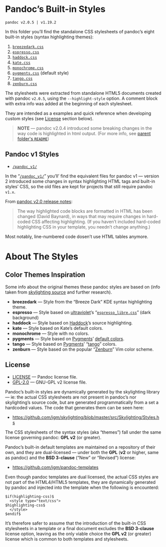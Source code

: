 # Pandoc’s Built-in Styles

    pandoc v2.0.5 | v1.19.2

In this folder you’ll find the standalone CSS stylesheets of pandoc’s eight built-in styles (syntax highlighting themes):

1.  [`breezedark.css`](./breezedark.css)
2.  [`espresso.css`](./espresso.css)
3.  [`haddock.css`](./haddock.css)
4.  [`kate.css`](./kate.css)
5.  [`monochrome.css`](./monochrome.css)
6.  [`pygments.css`](./pygments.css) (default style)
7.  [`tango.css`](./tango.css)
8.  [`zenburn.css`](./zenburn.css)

The stylesheets were extracted from standalone HTML5 documents created with pandoc `v2.0.5`, using the `--highlight-style` option. A comment block with extra info was added at the beginning of each stylesheet.

They are intended as a examples and quick reference when developing custom styles (see [License](#license) section below).

> __NOTE__ — pandoc v2.0.4 introduced some breaking changes in the way code is highlighted in html output. (For more info, see [parent folder's `README`][parent README])

[parent README]: ../README.md#breaking-changes "Go to parent folder's README file"

## Pandoc v1 Styles

  - [`/pandoc_v1/`](./pandoc_v1/)

In the “[`/pandoc_v1/`](./pandoc_v1/)” you’ll’ find the equivalent files for pandoc v1 — version 2 introduced some changes in syntax highlighting HTML tags and built-in styles’ CSS, so the old files are kept for projects that still require pandoc `v1.x`.

From [pandoc v2.0 release notes](https://github.com/jgm/pandoc/releases/tag/2.0):

> The way highlighted code blocks are formatted in HTML has been changed (David Baynard), in ways that may require changes in hard-coded CSS affecting highlighting. (If you haven’t included hard-coded highlighting CSS in your template, you needn’t change anything.)

Most notably, line-numbered code dosen’t use HTML tables anymore.

# About The Styles

## Color Themes Inspiration

Some info about the original themes these pandoc styles are based on (info taken from [skylighting source](https://github.com/jgm/skylighting/blob/master/src/Skylighting/Styles.hs) and further research).

  - **breezedark** — Style from the “Breeze Dark” KDE syntax highlighting theme.
  - **espresso** — Style based on [ultraviolet](https://rubygems.org/gems/ultraviolet/versions/0.10.0)’s “[`espresso_libre.css`](https://github.com/spox/ultraviolet/blob/master/render/xhtml/files/css/espresso_libre.css)” (dark background)
  - **haddock** — Style based on [Haddock](https://www.haskell.org/haddock/)’s source highlighting.
  - **kate** — Style based on Kate’s default colors.
  - **monochrome** — Style with no colors.
  - **pygments** — Style based on [Pygments](http://pygments.org/)’ [default colors](https://bitbucket.org/birkenfeld/pygments-main/src/default/pygments/styles/default.py).
  - **tango** — Style based on [Pygments](http://pygments.org/)’ “[tango](https://bitbucket.org/birkenfeld/pygments-main/src/default/pygments/styles/tango.py)” colors.
  - **zenburn** — Style based on the popular “[Zenburn](http://kippura.org/zenburnpage/)” Vim color scheme.

## License

  - [LICENSE](./LICENSE) — Pandoc license file.
  - [GPL-2.0](./GPL-2.0) — GNU-GPL v2 license file.

Pandoc’s built-in styles are dynamically generated by the skylighting library — ie: the actual CSS stylesheets are not present in pandoc’s nor skylighting’s source code, but are generated programmatically from a set a hardcoded values. The code that generates them can be seen here:

  - <https://github.com/jgm/skylighting/blob/master/src/Skylighting/Styles.hs>

The CSS stylesheets of the syntax styles (aka “themes”) fall under the same license governing pandoc: **GPL v2** (or greater).

Pandoc’s built-in default templates are maintained on a repository of their own, and they are dual-licensed — under both the **GPL** (**v2** or higher, same as pandoc) and the **BSD 3-clause** (“New” or “Revised”) license:

  - <https://github.com/jgm/pandoc-templates>

Even though pandoc templates are dual licensed, the actual CSS styles are not part of the HTML4/HTML5 templates, they are dynamically generated by pandoc and injected into the template when the following is encounterd:

    $if(highlighting-css)$
      <style type="text/css">
    $highlighting-css$
      </style>
    $endif$

It’s therefore safer to assume that the introduction of the built-in CSS stylesheets in a template or a final document excludes the **BSD 3-clause** license option, leaving as the only viable choice the **GPL v2** (or greater) license which is common to both templates and stylesheets.
